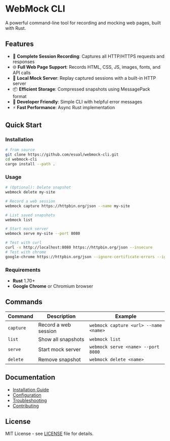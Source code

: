 # WebMock CLI

A powerful command-line tool for recording and mocking web pages, built with Rust.

## Features

- 🎥 **Complete Session Recording**: Captures all HTTP/HTTPS requests and responses
- 🌐 **Full Web Page Support**: Records HTML, CSS, JS, images, fonts, and API calls
- 🚀 **Local Mock Server**: Replay captured sessions with a built-in HTTP server
- 📦 **Efficient Storage**: Compressed snapshots using MessagePack format
- 🔧 **Developer Friendly**: Simple CLI with helpful error messages
- ⚡ **Fast Performance**: Async Rust implementation

## Quick Start

### Installation

```bash
# from source
git clone https://github.com/esual/webmock-cli.git
cd webmock-cli
cargo install --path .
```

### Usage

```bash
# (Optional): Delete snapshot
webmock delete my-site

# Record a web session
webmock capture https://httpbin.org/json --name my-site

# List saved snapshots
webmock list

# Start mock server
webmock serve my-site --port 8080
```

```bash
# Test with curl
curl -x http://localhost:8080 https://httpbin.org/json --insecure
# Test with chrome
google-chrome https://httpbin.org/json --ignore-certificate-errors --ignore-ssl-errors --proxy-server=127.0.0.1:8080
```

### Requirements

- **Rust** 1.70+
- **Google Chrome** or Chromium browser

## Commands

| Command | Description | Example |
|---------|-------------|---------|
| `capture` | Record a web session | `webmock capture <url> --name <name>` |
| `list` | Show all snapshots | `webmock list` |
| `serve` | Start mock server | `webmock serve <name> --port 8080` |
| `delete` | Remove snapshot | `webmock delete <name>` |

## Documentation

- [Installation Guide](docs/INSTALLATION.md)
- [Configuration](docs/CONFIGURATION.md)
- [Troubleshooting](docs/TROUBLESHOOTING.md)
- [Contributing](CONTRIBUTING.md)

## License

MIT License - see [LICENSE](LICENSE) file for details.